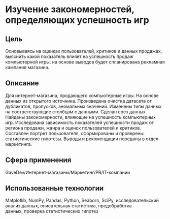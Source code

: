 # Изучение закономерностей, определяющих успешность игр
## Цель
Основываясь на оценках пользователей, критиков и данных продажах, выяснить какой показатель влияет на успешность продаж компьютерной игры. на основе выводов будет спланирована рекламная кампания магазина.
## Описание 
Для интернет-магазина, продающего компьютерные игры. На основе данных из открытого источника. Произведена очистка датасета от дубликатов, пропусков, аномальных значений. Изменены типы данных на соответствующие столбцам с данными. Сделан срез данных. Найдены закономерности, влияющие на успешность компьютерных игр. Исследована зависимость показателей успешности продаж от региона продажи, жанра и оценок пользователей и критиков. Составлен портрет пользователя, сформированы и проверены статистические гипотезы. Выводы и рекомендации переданы в отдел маркетинга. 
## Сфера применения
GaveDev/Интернет-магазины/Маркетинг/PR/IT-компании
## Использованные технологии
Matplotlib, NumPy, Pandas, Python, Seaborn, SciPy, исследовательский анализ данных, описательная статистика, предобработка данных, проверка статистических гипотез
